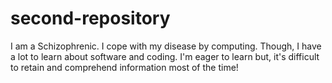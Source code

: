 # second-repository
I am a Schizophrenic. I cope with my disease by computing. Though, I have a lot to learn about software and coding. I'm eager to learn but, it's difficult to retain and comprehend information most of the time!
